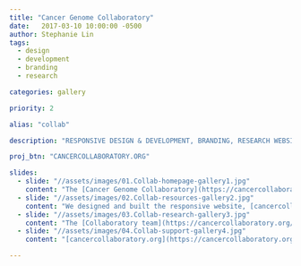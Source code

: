 ```yaml
---
title: "Cancer Genome Collaboratory"
date:   2017-03-10 10:00:00 -0500
author: Stephanie Lin
tags:
  - design
  - development
  - branding
  - research

categories: gallery

priority: 2

alias: "collab"

description: "RESPONSIVE DESIGN & DEVELOPMENT, BRANDING, RESEARCH WEBSITE"

proj_btn: "CANCERCOLLABORATORY.ORG"

slides:
  - slide: "//assets/images/01.Collab-homepage-gallery1.jpg"
    content: "The [Cancer Genome Collaboratory](https://cancercollaboratory.org/){:target=\"_blank\"} is funded by the Government of Canada to create a cloud computing facility to enable cancer research on the world's largest and most comprehensive cancer genome dataset."
  - slide: "//assets/images/02.Collab-resources-gallery2.jpg"
    content: "We designed and built the responsive website, [cancercollaboratory.org](https://cancercollaboratory.org/){:target=\"_blank\"}, to help increase awareness of this important resource. By storing ICGC data in the Collaboratory, researchers will be able to bring their analysis tools to the Collaboratory and start computations without having to wait months to download the data to local storage systems."
  - slide: "//assets/images/03.Collab-research-gallery3.jpg"
    content: "The [Collaboratory team](https://cancercollaboratory.org/about-team){:target=\"_blank\"} is made up of an experienced and diverse group of leaders in cancer genomics and computational biology. The team wanted to present an impressive overview of their research components in cancer and big data as well as look for opportunities to collaborate."    
  - slide: "//assets/images/04.Collab-support-gallery4.jpg"
    content: "[cancercollaboratory.org](https://cancercollaboratory.org/){:target=\"_blank\"} is a useful website that is connected to real-time data and infrastructure status updates. The content is kept simple and guides researchers through user-friendly documentation and tutorials about how to best utilize the cloud resources."

---
```

